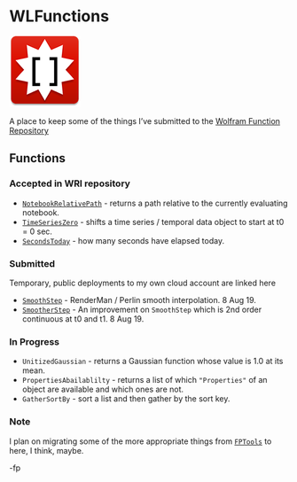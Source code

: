 # WLFunctions

![icon](icon.png)

A place to keep some of the things I’ve submitted to the [Wolfram Function Repository](https://resources.wolframcloud.com/FunctionRepository/)

## Functions

### Accepted in WRI repository

- [`NotebookRelativePath`](https://resources.wolframcloud.com/FunctionRepository/resources/NotebookRelativePath) - returns a path relative to the currently evaluating notebook.
- [`TimeSeriesZero`](https://resources.wolframcloud.com/FunctionRepository/resources/TimeSeriesZero) - shifts a time series / temporal data object to start at t0 = 0 sec.
- [`SecondsToday`](https://resources.wolframcloud.com/FunctionRepository/resources/SecondsToday) - how many seconds have elapsed today.

### Submitted

Temporary, public deployments to my own cloud account are linked here

- [`SmoothStep`](https://www.wolframcloud.com/obj/user-e18bc1c7-3afd-425b-9021-c3a6d453acd3/DeployedResources/Function/SmoothStep) - RenderMan / Perlin smooth interpolation. 8 Aug 19.
- [`SmootherStep`](https://www.wolframcloud.com/obj/user-e18bc1c7-3afd-425b-9021-c3a6d453acd3/DeployedResources/Function/SmootherStep) - An improvement on `SmoothStep` which is 2nd order continuous at t0 and t1. 8 Aug 19.

### In Progress

- `UnitizedGaussian` - returns a Gaussian function whose value is 1.0 at its mean.
- `PropertiesAbailablilty` - returns a list of which `"Properties"` of an object are available and which ones are not.
- `GatherSortBy` - sort a list and then gather by the sort key.

### Note

I plan on migrating some of the more appropriate things from [`FPTools`](https://github.com/flipphillips/FPTools) to here, I think, maybe.

-fp
